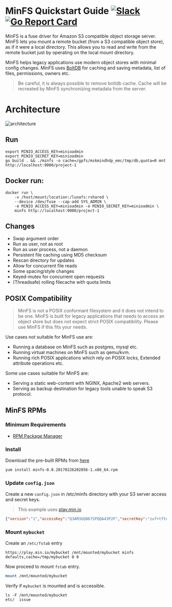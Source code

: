 # MinFS Quickstart Guide [![Slack](https://slack.min.io/slack?type=svg)](https://slack.min.io) [![Go Report Card](https://goreportcard.com/badge/minio/minfs)](https://goreportcard.com/report/minio/minfs)

MinFS is a fuse driver for Amazon S3 compatible object storage server. MinFS lets you mount a remote bucket (from a S3 compatible object store), as if it were a local directory. This allows you to read and write from the remote bucket just by operating on the local mount directory.

MinFS helps legacy applications use modern object stores with minimal config changes. MinFS uses [BoltDB](https://github.com/boltdb/bolt) for caching and saving metadata, list of files, permissions, owners etc.

> Be careful, it is always possible to remove boltdb cache. Cache will be recreated by MinFS synchronizing metadata from the server.

# Architecture
![architecture](https://raw.githubusercontent.com/minio/minfs/master/MinFS.svg?sanitize=true)

## Run 
```
export MINIO_ACCESS_KEY=minioadmin
export MINIO_SECRET_KEY=minioadmin
go build . && ./minfs -o cache=/gpfs/mskmindhdp_emc/tmp/db,quota=0 mnt http://localhost:9000/project-1
```
## Docker run:
```
docker run \
	-v /host/mount/location:/lunafs:rshared \
	--device /dev/fuse --cap-add SYS_ADMIN \
	-e MINIO_ACCESS_KEY=minioadmin -e MINIO_SECRET_KEY=minioadmin \
	minfs http://localhost:9000/project-1
```
## Changes
- Swap argument order
- Run as user, not as root
- Run as user process, not a daemon
- Persistent file caching using MD5 checksum
- Rescan directory for updates
- Allow for concurrent file reads
- Some spacing/style changes
- Keyed-mutex for concurrent open requests
- (Threadsafe) rolling filecache with quota limits

## POSIX Compatibility
> MinFS is not a POSIX conformant filesystem and it does not intend to be one. MinFS is built for legacy applications that needs to access an object store but does not expect strict POSIX compatibility. Please use MinFS if this fits your needs.

Use cases not suitable for MinFS use are:
- Running a database on MinFS such as postgres, mysql etc.
- Running virtual machines on MinFS such as qemu/kvm.
- Running rich POSIX applications which rely on POSIX locks, Extended attribute operations etc.

Some use cases suitable for MinFS are:
- Serving a static web-content with NGINX, Apache2 web servers.
- Serving as backup destination for legacy tools unable to speak S3 protocol.

## MinFS RPMs
### Minimum Requirements
- [RPM Package Manager](http://rpm.org/)

### Install
Download the pre-built RPMs from [here](https://github.com/minio/minfs/releases/tag/RELEASE.2017-02-26T20-20-56Z)
```sh
yum install minfs-0.0.20170226202056-1.x86_64.rpm
```








### Update `config.json`
Create a new `config.json` in /etc/minfs directory with your S3 server access and secret keys.

> This example uses [play.min.io](https://play.min.io)

```json
{"version":"1","accessKey":"Q3AM3UQ867SPQQA43P2F","secretKey":"zuf+tfteSlswRu7BJ86wekitnifILbZam1KYY3TG"}
```

### Mount `mybucket`
Create an `/etc/fstab` entry
```
https://play.min.io/mybucket /mnt/mounted/mybucket minfs defaults,cache=/tmp/mybucket 0 0
```

Now proceed to mount `fstab` entry.
```sh
mount /mnt/mounted/mybucket
```

Verify if `mybucket` is mounted and is accessible.
```
ls -F /mnt/mounted/mybucket
etc/  issue
```

